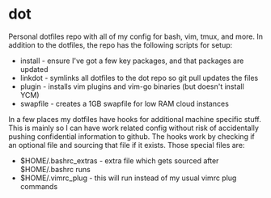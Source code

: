 # dot

Personal dotfiles repo with all of my config for bash, vim, tmux, and more. In
addition to the dotfiles, the repo has the following scripts for setup:

* install - ensure I've got a few key packages, and that packages are updated
* linkdot - symlinks all dotfiles to the dot repo so git pull updates the files
* plugin - installs vim plugins and vim-go binaries (but doesn't install YCM)
* swapfile - creates a 1GB swapfile for low RAM cloud instances

In a few places my dotfiles have hooks for additional machine specific stuff.
This is mainly so I can have work related config without risk of accidentally
pushing confidential information to github. The hooks work by checking if an
optional file and sourcing that file if it exists. Those special files are:

* $HOME/.bashrc_extras - extra file which gets sourced after $HOME/.bashrc runs
* $HOME/.vimrc_plug - this will run instead of my usual vimrc plug commands
